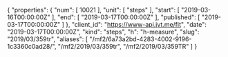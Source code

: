 {
  "properties": {
    "num": [
      10021
    ],
    "unit": [
      "steps"
    ],
    "start": [
      "2019-03-16T00:00:00Z"
    ],
    "end": [
      "2019-03-17T00:00:00Z"
    ],
    "published": [
      "2019-03-17T00:00:00Z"
    ]
  },
  "client_id": "https://www-api.jvt.me/fit",
  "date": "2019-03-17T00:00:00Z",
  "kind": "steps",
  "h": "h-measure",
  "slug": "2019/03/359tr",
  "aliases": [
    "/mf2/6a73a2bd-4283-4002-9196-1c3360c0ad28/",
    "/mf2/2019/03/359tr",
    "/mf2/2019/03/359TR"
  ]
}
